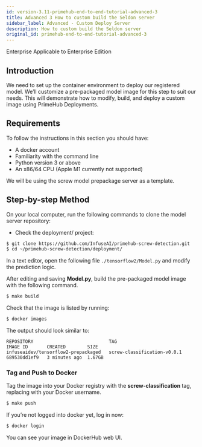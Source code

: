 ```yaml
---
id: version-3.11-primehub-end-to-end-tutorial-advanced-3
title: Advanced 3 How to custom build the Seldon server
sidebar_label: Advanced - Custom Deploy Server
description: How to custom build the Seldon server
original_id: primehub-end-to-end-tutorial-advanced-3
---
```

<div class="label-sect">
  <div class="ee-only tooltip">Enterprise
    <span class="tooltiptext">Applicable to Enterprise Edition</span>
  </div>
</div>

## Introduction

We need to set up the container environment to deploy our registered model. We’ll customize a pre-packaged model image for this step to suit our needs. This will demonstrate how to modify, build, and deploy a custom image using PrimeHub Deployments.

## Requirements

To follow the instructions in this section you should have:

- A docker account
- Familiarity with the command line
- Python version 3 or above
- An x86/64 CPU (Apple M1 currently not supported)

We will be using the screw model prepackage server as a template.

## Step-by-step Method

On your local computer, run the following commands to clone the model server repository:

- Check the deployment/ project:

```bash
$ git clone https://github.com/InfuseAI/primehub-screw-detection.git
$ cd ~/primehub-screw-detection/deployment/
```

In a text editor, open the following file `./tensorflow2/Model.py` and modify the prediction logic.

After editing and saving **Model.py**, build the pre-packaged model image with the following command.

```bash
$ make build
```

Check that the image is listed by running:

```bash
$ docker images
```

The output should look similar to:

```
REPOSITORY                            TAG                               IMAGE ID       CREATED        SIZE
infuseaidev/tensorflow2-prepackaged   screw-classification-v0.0.1       689530dd1ef9   3 minutes ago  1.67GB
```

### **Tag and Push to Docker**

Tag the image into your Docker registry with the **screw-classification** tag, replacing **<username>** with your Docker username.

```bash
$ make push
```

If you’re not logged into docker yet, log in now:

```bash
$ docker login
```

You can see your image in DockerHub web UI.